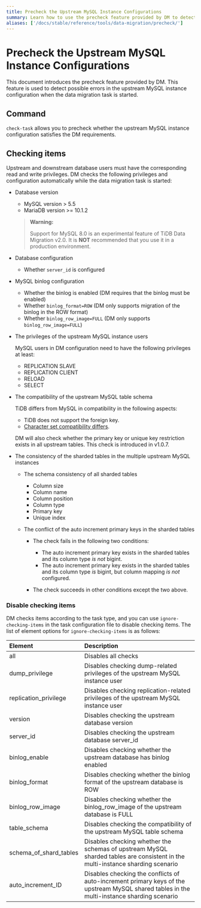```yaml
---
title: Precheck the Upstream MySQL Instance Configurations
summary: Learn how to use the precheck feature provided by DM to detect errors in the upstream MySQL instance configurations.
aliases: ['/docs/stable/reference/tools/data-migration/precheck/']
---
```


# Precheck the Upstream MySQL Instance Configurations

This document introduces the precheck feature provided by DM. This feature is used to detect possible errors in the upstream MySQL instance configuration when the data migration task is started.

## Command

`check-task` allows you to precheck whether the upstream MySQL instance configuration satisfies the DM requirements.

## Checking items

Upstream and downstream database users must have the corresponding read and write privileges. DM checks the following privileges and configuration automatically while the data migration task is started:

+ Database version

    - MySQL version > 5.5
    - MariaDB version >= 10.1.2

    > **Warning:**
    >
    > Support for MySQL 8.0 is an experimental feature of TiDB Data Migration v2.0. It is **NOT** recommended that you use it in a production environment.

+ Database configuration

    - Whether `server_id` is configured

+ MySQL binlog configuration

    - Whether the binlog is enabled (DM requires that the binlog must be enabled)
    - Whether `binlog_format=ROW` (DM only supports migration of the binlog in the ROW format)
    - Whether `binlog_row_image=FULL` (DM only supports `binlog_row_image=FULL`)

+ The privileges of the upstream MySQL instance users

    MySQL users in DM configuration need to have the following privileges at least:

    - REPLICATION SLAVE
    - REPLICATION CLIENT
    - RELOAD
    - SELECT

+ The compatibility of the upstream MySQL table schema

    TiDB differs from MySQL in compatibility in the following aspects:

    - TiDB does not support the foreign key.
    - [Character set compatibility differs](https://pingcap.com/docs/stable/reference/sql/character-set/).

    DM will also check whether the primary key or unique key restriction exists in all upstream tables. This check is introduced in v1.0.7.

+ The consistency of the sharded tables in the multiple upstream MySQL instances

    + The schema consistency of all sharded tables

        - Column size
        - Column name
        - Column position
        - Column type
        - Primary key
        - Unique index

    + The conflict of the auto increment primary keys in the sharded tables

        - The check fails in the following two conditions:

            - The auto increment primary key exists in the sharded tables and its column type *is not* bigint.
            - The auto increment primary key exists in the sharded tables and its column type *is* bigint, but column mapping *is not* configured.

        - The check succeeds in other conditions except the two above.

### Disable checking items

DM checks items according to the task type, and you can use `ignore-checking-items` in the task configuration file to disable checking items. The list of element options for `ignore-checking-items` is as follows:

| Element  | Description   |
| :----  | :-----|
| all | Disables all checks |
| dump_privilege | Disables checking dump-related privileges of the upstream MySQL instance user |
| replication_privilege | Disables checking replication-related privileges of the upstream MySQL instance user |
| version | Disables checking the upstream database version |
| server_id | Disables checking the upstream database server_id |
| binlog_enable | Disables checking whether the upstream database has binlog enabled |
| binlog_format | Disables checking whether the binlog format of the upstream database is ROW |
| binlog_row_image |  Disables checking whether the binlog_row_image of the upstream database is FULL |
| table_schema | Disables checking the compatibility of the upstream MySQL table schema |
| schema_of_shard_tables | Disables checking whether the schemas of upstream MySQL sharded tables are consistent in the multi-instance sharding scenario |
| auto_increment_ID | Disables checking the conflicts of auto-increment primary keys of the upstream MySQL shared tables in the multi-instance sharding scenario |
